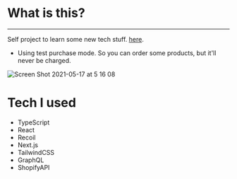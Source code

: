 # What is this?
---
Self project to learn some new tech stuff.  [here](https://next-shopify-mock-store.vercel.app/).
* Using test purchase mode. So you can order some products, but it'll never be charged.

![Screen Shot 2021-05-17 at 5 16 08](https://user-images.githubusercontent.com/45124890/118411342-0bf4a500-b6cf-11eb-8956-deb1aac17c17.png)


# Tech I used
- TypeScript
- React
- Recoil
- Next.js
- TailwindCSS
- GraphQL
- ShopifyAPI


